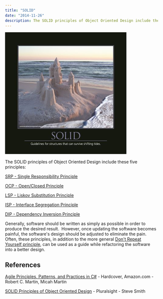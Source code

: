 ```yaml
---
title: "SOLID"
date: "2014-11-26"
description: The SOLID principles of Object Oriented Design include these five principles.
---
```


![SOLID-July-2013](images/solid-400x400.jpg)

The SOLID principles of Object Oriented Design include these five principles:

[SRP - Single Responsibility Principle](/principles/single-responsibility-principle)

[OCP - Open/Closed Principle](/principles/open-closed-principle)

[LSP - Liskov Substitution Principle](/principles/liskov-substitution-principle)

[ISP - Interface Segregation Principle](/principles/interface-segregation)

[DIP - Dependency Inversion Principle](/principles/dependency-inversion-principle)

Generally, software should be written as simply as possible in order to produce the desired result.  However, once updating the software becomes painful, the software's design should be adjusted to eliminate the pain.  Often, these principles, in addition to the more general [Don't Repeat Yourself principle](/principles/dont-repeat-yourself), can be used as a guide while refactoring the software into a better design.

## References

[Agile Principles, Patterns, and Practices in C#](http://amzn.to/y0Z4sy) - Hardcover, Amazon.com - Robert C. Martin, Micah Martin

[SOLID Principles of Object Oriented Design](https://www.pluralsight.com/courses/principles-oo-design) - Pluralsight - Steve Smith
